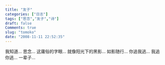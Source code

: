 ```yaml
---
title: "友子"
categories: ["日志"]
tags: ["思念","友子","诗"]
draft: false
Comments: true
slug: "tomoko"
date: "2008-11-11 22:52:35"
---
```


我知道... 
思念... 
这庸俗的字眼... 
就像阳光下的黑影... 
如影随行... 
你追我逃... 我追你逃... 
一辈子...

